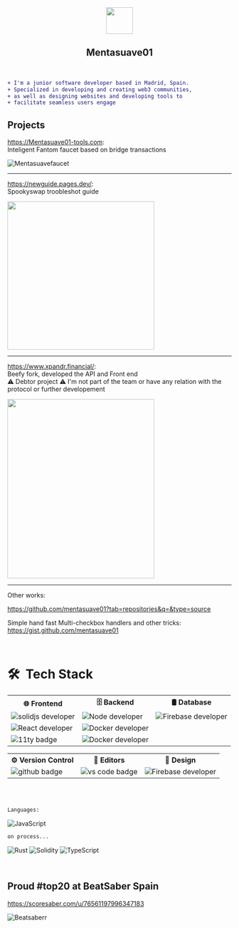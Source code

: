 <!--
**mentasuave01/mentasuave01** is a ✨ _special_ ✨ repository because its `README.md` (this file) appears on your GitHub profile.

Here are some ideas to get you started:

- 🔭 I’m currently working on ...
- 🌱 I’m currently learning ...
- 👯 I’m looking to collaborate on ...
- 🤔 I’m looking for help with ...
- 💬 Ask me about ...
- 📫 How to reach me: ..
- 😄 Pronouns: ...
- ⚡ Fun fact: ...
-->

  <div align="center">
    <img  width="60em" height="60em" src="https://lh3.googleusercontent.com/a-/AOh14GivJVFHh5MV4xXE0G8JsrjlS-UIwTG1fu3a3Ezn=s96-c">
  </div>

<h2 align="center"> Mentasuave01</h2>
</br>

```diff
+ I'm a junior software developer based in Madrid, Spain. 
+ Specialized in developing and creating web3 communities,
+ as well as designing websites and developing tools to 
+ facilitate seamless users engage
```
##  Projects

https://Mentasuave01-tools.com: <br>  Inteligent Fantom faucet based on bridge transactions 

![Mentasuavefaucet](https://i.imgur.com/NbrJzNO.png)

---

https://newguide.pages.dev/: <br>  Spookyswap troobleshot guide

<img src="https://i.imgur.com/Jl1TzBY.gif" width="330" height="333">

---

https://www.xpandr.financial/:  <br> 
Beefy fork, developed the API and Front end  <br> 
⚠️ Debtor project ⚠️ I'm not part of the team or have any relation with the protocol or further developement

<img src="https://i.imgur.com/nQYAzsx.png" width="330" height="403">

---

Other works:

https://github.com/mentasuave01?tab=repositories&q=&type=source

Simple hand fast Multi-checkbox handlers and other tricks:
https://gist.github.com/mentasuave01


</br>

# 🛠 &nbsp;Tech Stack

  <div align="center">
    <table>
         <tr>
            <th>🌐 Frontend</th>
            <th>🗄 Backend </th>
            <th> 🛢 Database  </th>
         </tr>
         <tr>
            <td><img alt="solidjs developer" src="https://img.shields.io/badge/SolidJS-2c4f7c?style=for-the-badge&logo=solid&logoColor=c8c9cb"></td>
             <td><img alt="Node developer" src="https://img.shields.io/badge/node.js-6DA55F?style=for-the-badge&logo=node.js&logoColor=white"></td>
            <td><img alt="Firebase developer" src="https://img.shields.io/badge/firebase-%23039BE5.svg?style=for-the-badge&logo=firebase"></td>
         </tr>
         <tr>
            <td><img alt="React developer" src="https://img.shields.io/badge/react-%2320232a.svg?style=for-the-badge&logo=react&logoColor=%2361DAFB"></td>
            <td><img alt="Docker developer" src="https://img.shields.io/badge/docker-%230db7ed.svg?style=for-the-badge&logo=docker&logoColor=white"></td>
            <td></td>
         </tr>
         <tr>
            <td><img alt="11ty badge" src="https://i.imgur.com/lYnQEcP.png"></td>
            <td><img alt="Docker developer" src="https://img.shields.io/badge/Next-black?style=for-the-badge&logo=next.js&logoColor=white"></td>
            <td></td>
         </tr>
      </table>
      <table>
         <tr>
            <th>⚙️ Version Control</th>
            <th>🔧 Editors </th>
            <th> 🎨 Design  </th>
         </tr>
         <tr>
            <td><img alt="github badge" src="https://img.shields.io/badge/github-%23121011.svg?style=for-the-badge&logo=github&logoColor=white"></td>
             <td><img alt="vs code badge" src="https://img.shields.io/badge/-Visual%20Studio%20Code-0A1A2F?style=flat&logo=visual-studio-code&logoColor=007ACC"></td>
            <td><img alt="Firebase developer" src="https://img.shields.io/badge/Framer-black?style=for-the-badge&logo=framer&logoColor=blue"></td>
         </tr>
      </table>
  </div>

</br>
</br>


```diff
Languages:
```
![JavaScript](https://img.shields.io/badge/javascript-%23323330.svg?style=for-the-badge&logo=javascript&logoColor=%23F7DF1E)

```diff
on process...
```


![Rust](https://img.shields.io/badge/rust-%23000000.svg?style=for-the-badge&logo=rust&logoColor=white)
![Solidity](https://img.shields.io/badge/Solidity-%23363636.svg?style=for-the-badge&logo=solidity&logoColor=white)
![TypeScript](https://img.shields.io/badge/typescript-%23007ACC.svg?style=for-the-badge&logo=typescript&logoColor=white)

</br>

## Proud #top20 at BeatSaber Spain </br>
https://scoresaber.com/u/76561197996347183

![Beatsaberr](https://s.cafebazaar.ir/images/icons/com.ihd.beatsaber-f75d39ee-32cc-4fc6-90be-026a7ae9ab50_128x128.png?x-img=v1/resize,w_128/format,type_webp)

<br/>
